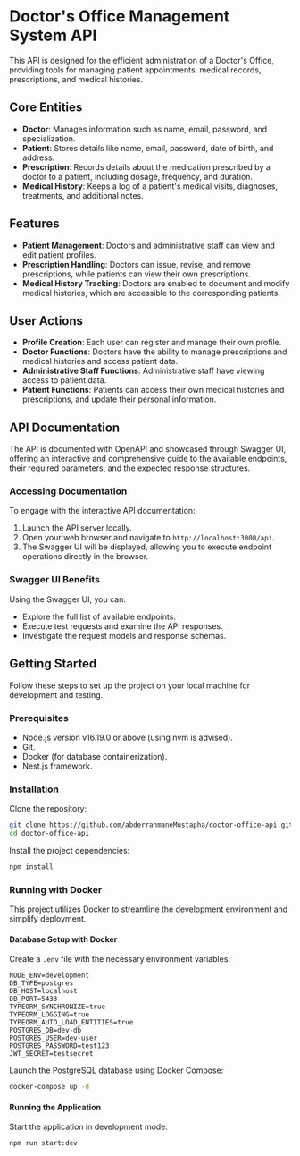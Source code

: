 # Doctor's Office Management System API

This API is designed for the efficient administration of a Doctor's Office, providing tools for managing patient appointments, medical records, prescriptions, and medical histories.

## Core Entities

- **Doctor**: Manages information such as name, email, password, and specialization.
- **Patient**: Stores details like name, email, password, date of birth, and address.
- **Prescription**: Records details about the medication prescribed by a doctor to a patient, including dosage, frequency, and duration.
- **Medical History**: Keeps a log of a patient's medical visits, diagnoses, treatments, and additional notes.

## Features

- **Patient Management**: Doctors and administrative staff can view and edit patient profiles.
- **Prescription Handling**: Doctors can issue, revise, and remove prescriptions, while patients can view their own prescriptions.
- **Medical History Tracking**: Doctors are enabled to document and modify medical histories, which are accessible to the corresponding patients.

## User Actions

- **Profile Creation**: Each user can register and manage their own profile.
- **Doctor Functions**: Doctors have the ability to manage prescriptions and medical histories and access patient data.
- **Administrative Staff Functions**: Administrative staff have viewing access to patient data.
- **Patient Functions**: Patients can access their own medical histories and prescriptions, and update their personal information.

## API Documentation

The API is documented with OpenAPI and showcased through Swagger UI, offering an interactive and comprehensive guide to the available endpoints, their required parameters, and the expected response structures.

### Accessing Documentation

To engage with the interactive API documentation:

1. Launch the API server locally.
2. Open your web browser and navigate to `http://localhost:3000/api`.
3. The Swagger UI will be displayed, allowing you to execute endpoint operations directly in the browser.

### Swagger UI Benefits

Using the Swagger UI, you can:

- Explore the full list of available endpoints.
- Execute test requests and examine the API responses.
- Investigate the request models and response schemas.

## Getting Started

Follow these steps to set up the project on your local machine for development and testing.

### Prerequisites

- Node.js version v16.19.0 or above (using nvm is advised).
- Git.
- Docker (for database containerization).
- Nest.js framework.

### Installation

Clone the repository:

```bash
git clone https://github.com/abderrahmaneMustapha/doctor-office-api.git
cd doctor-office-api
```

Install the project dependencies:

```bash
npm install
```

### Running with Docker

This project utilizes Docker to streamline the development environment and simplify deployment.

#### Database Setup with Docker

Create a `.env` file with the necessary environment variables:

```plaintext
NODE_ENV=development
DB_TYPE=postgres
DB_HOST=localhost
DB_PORT=5433
TYPEORM_SYNCHRONIZE=true
TYPEORM_LOGGING=true
TYPEORM_AUTO_LOAD_ENTITIES=true
POSTGRES_DB=dev-db
POSTGRES_USER=dev-user
POSTGRES_PASSWORD=test123
JWT_SECRET=testsecret
```

Launch the PostgreSQL database using Docker Compose:

```bash
docker-compose up -d
```

#### Running the Application

Start the application in development mode:

```bash
npm run start:dev
```
